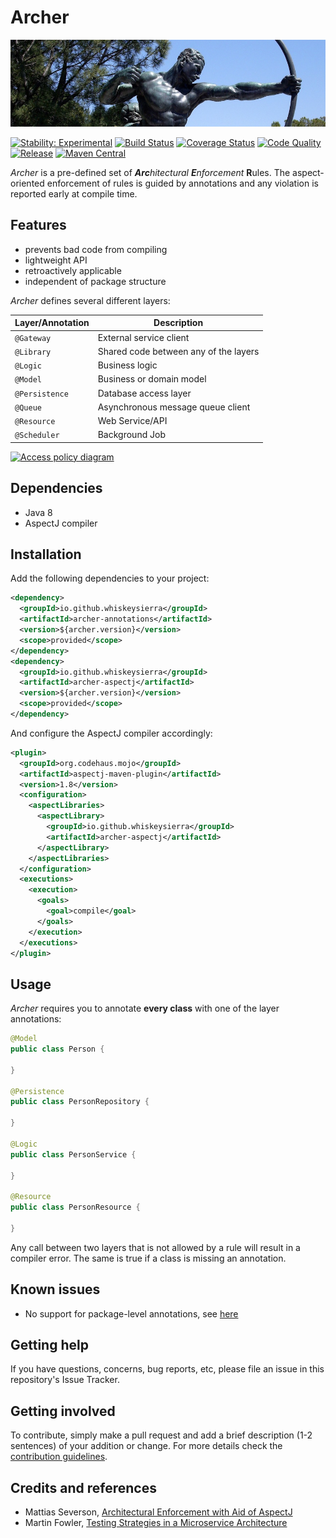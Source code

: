 # Archer

[![Archer](docs/archer.jpg)](https://pixabay.com/en/archer-bronze-sta-statue-arrow-772979/) 

[![Stability: Experimental](https://masterminds.github.io/stability/experimental.svg)](https://masterminds.github.io/stability/experimental.html) 
[![Build Status](https://img.shields.io/travis/whiskeysierra/archer.svg)](https://travis-ci.org/whiskeysierra/archer)
[![Coverage Status](https://img.shields.io/coveralls/whiskeysierra/archer.svg)](https://coveralls.io/r/whiskeysierra/archer)
[![Code Quality](https://img.shields.io/codacy/grade/cdd7cef52a664532b323b753e6d4d124/master.svg)](https://www.codacy.com/app/whiskeysierra/archer)
[![Release](https://img.shields.io/github/release/whiskeysierra/archer.svg)](https://github.com/zalando/whiskeysierra/archer)
[![Maven Central](https://img.shields.io/maven-central/v/io.github.whiskeysierra/archer.svg)](https://maven-badges.herokuapp.com/maven-central/io.github.whiskeysierra/archer)

*Archer* is a pre-defined set of _**Arc**hitectural **E**nforcement_ **R**ules. The aspect-oriented enforcement of rules is guided
by annotations and any violation is reported early at compile time. 

## Features

- prevents bad code from compiling
- lightweight API
- retroactively applicable
- independent of package structure

*Archer* defines several different layers:

| Layer/Annotation | Description                           |
|------------------|---------------------------------------|
| `@Gateway`       | External service client               |
| `@Library`       | Shared code between any of the layers |
| `@Logic`         | Business logic                        |
| `@Model`         | Business or domain model              |
| `@Persistence`   | Database access layer                 |
| `@Queue`         | Asynchronous message queue client     |
| `@Resource`      | Web Service/API                       |
| `@Scheduler`     | Background Job                        |

[![Access policy diagram](https://docs.google.com/drawings/d/1bGUg6tv4zDea3-akWn33ky5NoAOf4988peUxEZGYKd8/pub?w=600)](https://docs.google.com/drawings/d/1bGUg6tv4zDea3-akWn33ky5NoAOf4988peUxEZGYKd8/pub?w=888&h=772)

## Dependencies

- Java 8
- AspectJ compiler

## Installation

Add the following dependencies to your project:

```xml
<dependency>
  <groupId>io.github.whiskeysierra</groupId>
  <artifactId>archer-annotations</artifactId>
  <version>${archer.version}</version>
  <scope>provided</scope>
</dependency>
<dependency>
  <groupId>io.github.whiskeysierra</groupId>
  <artifactId>archer-aspectj</artifactId>
  <version>${archer.version}</version>
  <scope>provided</scope>
</dependency>
```

And configure the AspectJ compiler accordingly:

```xml
<plugin>
  <groupId>org.codehaus.mojo</groupId>
  <artifactId>aspectj-maven-plugin</artifactId>
  <version>1.8</version>
  <configuration>
    <aspectLibraries>
      <aspectLibrary>
        <groupId>io.github.whiskeysierra</groupId>
        <artifactId>archer-aspectj</artifactId>
      </aspectLibrary>
    </aspectLibraries>
  </configuration>
  <executions>
    <execution>
      <goals>
        <goal>compile</goal>
      </goals>
    </execution>
  </executions>
</plugin>
```

## Usage

*Archer* requires you to annotate **every class** with one of the layer annotations:

```java
@Model
public class Person {

}

@Persistence
public class PersonRepository {

}

@Logic
public class PersonService {

}

@Resource
public class PersonResource {

}
```

Any call between two layers that is not allowed by a rule will result in a compiler error. The same is true if a class
is missing an annotation. 

## Known issues

- No support for package-level annotations, see [here](https://eclipse.org/aspectj/doc/next/adk15notebook/annotations-pointcuts-and-advice.html#package-and-parameter-annotations)

## Getting help

If you have questions, concerns, bug reports, etc, please file an issue in this repository's Issue Tracker.

## Getting involved

To contribute, simply make a pull request and add a brief description (1-2 sentences) of your addition or change. For
more details check the [contribution guidelines](.github/CONTRIBUTING.md).

## Credits and references

- Mattias Severson, [Architectural Enforcement with Aid of AspectJ](http://www.jayway.com/2010/03/28/architectural-enforcement-with-aid-of-aspectj/)
- Martin Fowler, [Testing Strategies in a Microservice Architecture](http://martinfowler.com/articles/microservice-testing/#anatomy-connections)
